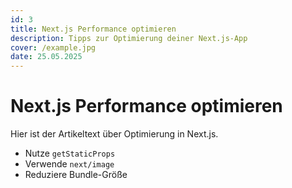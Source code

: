 ```yaml
---
id: 3
title: Next.js Performance optimieren
description: Tipps zur Optimierung deiner Next.js-App
cover: /example.jpg
date: 25.05.2025
---
```


# Next.js Performance optimieren

Hier ist der Artikeltext über Optimierung in Next.js.

- Nutze `getStaticProps`
- Verwende `next/image`
- Reduziere Bundle-Größe